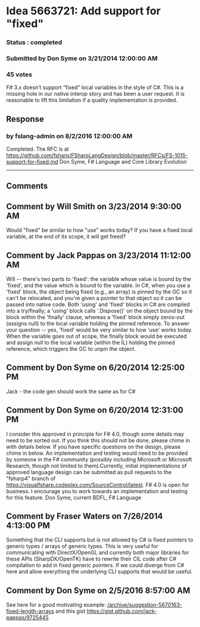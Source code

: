 # Idea 5663721: Add support for "fixed" #

### Status : completed

### Submitted by Don Syme on 3/21/2014 12:00:00 AM

### 45 votes

F# 3.x doesn’t support “fixed” local variables in the style of C#. This is a missing hole in our native interop story and has been a user request. It is reasonable to lift this limitation if a quality implementation is provided.



## Response 
### by fslang-admin on 8/2/2016 12:00:00 AM

Completed. The RFC is at https://github.com/fsharp/FSharpLangDesign/blob/master/RFCs/FS-1015-support-for-fixed.md
Don Syme, F# Language and Core Library Evolution

------------------------
## Comments


## Comment by Will Smith on 3/23/2014 9:30:00 AM
Would "fixed" be similar to how "use" works today? If you have a fixed local variable, at the end of its scope, it will get freed?


## Comment by Jack Pappas on 3/23/2014 11:12:00 AM
Will -- there's two parts to 'fixed': the variable whose value is bound by the 'fixed', and the value which is bound to the variable. In C#, when you use a 'fixed' block, the object being fixed (e.g., an array) is pinned by the GC so it can't be relocated, and you're given a pointer to that object so it can be passed into native code. Both 'using' and 'fixed' blocks in C# are compiled into a try/finally; a 'using' block calls '.Dispose()' on the object bound by the block within the 'finally' clause, whereas a 'fixed' block simply zeros-out (assigns null) to the local variable holding the pinned reference.
To answer your question -- yes, 'fixed' would be very similar to how 'use' works today. When the variable goes out of scope, the finally block would be executed and assign null to the local variable (within the IL) holding the pinned reference, which triggers the GC to unpin the object.


## Comment by Don Syme on 6/20/2014 12:25:00 PM
Jack - the code gen should work the same as for C#


## Comment by Don Syme on 6/20/2014 12:31:00 PM
I consider this approved in principle for F# 4.0, though some details may need to be sorted out.
If you think this should not be done, please chime in with details below.
If you have specific questions on the design, please chime in below.
An implementation and testing would need to be provided by someone in the F# community (possibly including Microsoft or Microsoft Research, though not limited to them).Currently, initial implementations of approved language design can be submitted as pull requests to the "fsharp4" branch of https://visualfsharp.codeplex.com/SourceControl/latest. F# 4.0 is open for business.
I encourage you to work towards an implementation and testing for this feature.
Don Syme, current BDFL, F# Language


## Comment by Fraser Waters on 7/26/2014 4:13:00 PM
Something that the CLI supports but is not allowed by C# is fixed pointers to generic types / arrays of generic types. This is very useful for communicating with DirectX/OpenGL and currently both major libraries for these APIs (SharpDX/OpenTK) have to rewrite their CIL code after C# compilation to add in fixed generic pointers. If we could diverge from C# here and allow everything the underlying CLI supports that would be useful.


## Comment by Don Syme on 2/5/2016 8:57:00 AM
See here for a good motivating example: [/archive/suggestion-5670163-fixed-length-arrays](/archive/suggestion-5670163-fixed-length-arrays.md) and this gist https://gist.github.com/jack-pappas/9725445

